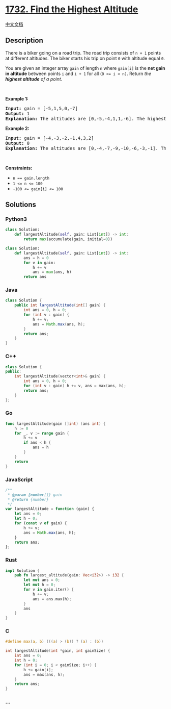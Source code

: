 # [1732. Find the Highest Altitude](https://leetcode.com/problems/find-the-highest-altitude)

[中文文档](/solution/1700-1799/1732.Find%20the%20Highest%20Altitude/README.md)

## Description

<p>There is a biker going on a road trip. The road trip consists of <code>n + 1</code> points at different altitudes. The biker starts his trip on point <code>0</code> with altitude equal <code>0</code>.</p>

<p>You are given an integer array <code>gain</code> of length <code>n</code> where <code>gain[i]</code> is the <strong>net gain in altitude</strong> between points <code>i</code>​​​​​​ and <code>i + 1</code> for all (<code>0 &lt;= i &lt; n)</code>. Return <em>the <strong>highest altitude</strong> of a point.</em></p>

<p>&nbsp;</p>
<p><strong class="example">Example 1:</strong></p>

<pre>
<strong>Input:</strong> gain = [-5,1,5,0,-7]
<strong>Output:</strong> 1
<strong>Explanation:</strong> The altitudes are [0,-5,-4,1,1,-6]. The highest is 1.
</pre>

<p><strong class="example">Example 2:</strong></p>

<pre>
<strong>Input:</strong> gain = [-4,-3,-2,-1,4,3,2]
<strong>Output:</strong> 0
<strong>Explanation:</strong> The altitudes are [0,-4,-7,-9,-10,-6,-3,-1]. The highest is 0.
</pre>

<p>&nbsp;</p>
<p><strong>Constraints:</strong></p>

<ul>
	<li><code>n == gain.length</code></li>
	<li><code>1 &lt;= n &lt;= 100</code></li>
	<li><code>-100 &lt;= gain[i] &lt;= 100</code></li>
</ul>

## Solutions

<!-- tabs:start -->

### **Python3**

```python
class Solution:
    def largestAltitude(self, gain: List[int]) -> int:
        return max(accumulate(gain, initial=0))
```

```python
class Solution:
    def largestAltitude(self, gain: List[int]) -> int:
        ans = h = 0
        for v in gain:
            h += v
            ans = max(ans, h)
        return ans
```

### **Java**

```java
class Solution {
    public int largestAltitude(int[] gain) {
        int ans = 0, h = 0;
        for (int v : gain) {
            h += v;
            ans = Math.max(ans, h);
        }
        return ans;
    }
}
```

### **C++**

```cpp
class Solution {
public:
    int largestAltitude(vector<int>& gain) {
        int ans = 0, h = 0;
        for (int v : gain) h += v, ans = max(ans, h);
        return ans;
    }
};
```

### **Go**

```go
func largestAltitude(gain []int) (ans int) {
	h := 0
	for _, v := range gain {
		h += v
		if ans < h {
			ans = h
		}
	}
	return
}
```

### **JavaScript**

```js
/**
 * @param {number[]} gain
 * @return {number}
 */
var largestAltitude = function (gain) {
    let ans = 0;
    let h = 0;
    for (const v of gain) {
        h += v;
        ans = Math.max(ans, h);
    }
    return ans;
};
```

### **Rust**

```rust
impl Solution {
    pub fn largest_altitude(gain: Vec<i32>) -> i32 {
        let mut ans = 0;
        let mut h = 0;
        for v in gain.iter() {
            h += v;
            ans = ans.max(h);
        }
        ans
    }
}
```

### **C**

```c
#define max(a, b) (((a) > (b)) ? (a) : (b))

int largestAltitude(int *gain, int gainSize) {
    int ans = 0;
    int h = 0;
    for (int i = 0; i < gainSize; i++) {
        h += gain[i];
        ans = max(ans, h);
    }
    return ans;
}
```

### **...**

```

```

<!-- tabs:end -->
